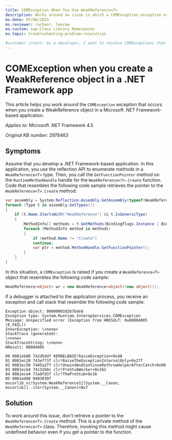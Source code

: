```yaml
---
title: COMException When You Use WeakReference<T>
description: Works around an issue in which a COMException exception occurs when you create a WeakReference<T> object in a .NET Framework-based application.
ms.date: 07/08/2025
ms.reviewer: rachanr, leecow
ms.custom: sap:Class Library Namespaces
ms.topic: troubleshooting-problem-resolution

#customer intent: As a developer, I want to resolve COMExceptions that occur when I create a WeakReference object so that my application functions as intended.
---
```

# COMException when you create a WeakReference object in a .NET Framework app

This article helps you work around the `COMException` exception that occurs when you create a WeakReference object in a Microsoft .NET Framework-based application.

_Applies to:_ Microsoft .NET Framework 4.5

_Original KB number:_ 2978463

## Symptoms

Assume that you develop a .NET Framework-based application. In this application, you use the reflection API to enumerate methods in a `WeakReference<T>` type. Then, you call the `GetFunctionPointer` method on the `RuntimeMethodHandle` handle for the `WeakReference<T>.Create` function. Code that resembles the following code sample retrieves the pointer to the `WeakReference<T>.Create` method:

```csharp
var assembly = System.Reflection.Assembly.GetAssembly(typeof(WeakReference<object>));
foreach (Type t in assembly.GetTypes())
{
    if (t.Name.StartsWith("WeakReference") && t.IsGenericType)
    {
        MethodInfo[] methods = t.GetMethods(BindingFlags.Instance | BindingFlags.Static | BindingFlags.Public | BindingFlags.NonPublic | BindingFlags.CreateInstance);
        foreach (MethodInfo method in methods)
        {
            if (method.Name != "Create")
            continue;
            var ptr = method.MethodHandle.GetFunctionPointer();
        }
    }
}
```

In this situation, a `COMException` is raised if you create a `WeakReference<T>` object that resembles the following code sample:

```csharp
WeakReference<object> wr = new WeakReference<object>(new object());
```

If a debugger is attached to the application process, you receive an exception and call stack that resemble the following code sample:

```console
Exception object: 0000000102b7bde8  
Exception type: System.Runtime.InteropServices.COMException  
Message: Unspecified error (Exception from HRESULT: 0x80004005 (E_FAIL))  
InnerException: \<none>  
StackTrace (generated):  
\<none>  
StackTraceString: \<none>  
HResult: 80004005  

00 0081eb80 742d5ddf KERNELBASE!RaiseException+0x48  
01 0081ec20 743eff3f clr!RaiseTheExceptionInternalOnly+0x27f  
02 0081ec50 7445a27f clr!UnwindAndContinueRethrowHelperAfterCatch+0x90  
03 0081ecb4 74132b0c clr!PreStubWorker+0x162  
04 0081ece4 73a0fd37 clr!ThePreStub+0x16  
05 0081ed08 0483039f mscorlib_ni!System.WeakReference1[[System.__Canon, mscorlib]]..ctor(System.__Canon)+0x7  
```

## Solution

To work around this issue, don't retrieve a pointer to the `WeakReference<T>.Create` method. This is a private method of the `WeakReference<T>` class. Therefore, invoking this method might cause undefined behavior even if you get a pointer to the function.
